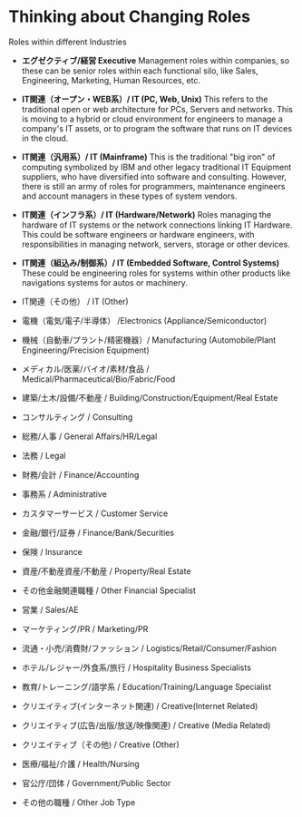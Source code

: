 # Thinking about Changing Roles

Roles within different Industries
- **エグゼクティブ/経営 Executive**
Management roles within companies, so these can be senior roles within each functional silo, like Sales, Engineering, Marketing, Human Resources, etc.

- **IT関連（オープン・WEB系）/ IT (PC, Web, Unix)**
This refers to the traditional open or web architecture for PCs, Servers and networks. This is moving to a hybrid or cloud environment for engineers to manage a company's IT assets, or to program the software that runs on IT devices in the cloud.

- **IT関連（汎用系）/ IT (Mainframe)**
This is the traditional "big iron" of computing symbolized by IBM and other legacy traditional IT Equipment suppliers, who have diversified into software and consulting. However, there is still an army of roles for programmers, maintenance engineers and account managers in these types of system vendors.

- **IT関連（インフラ系）/ IT (Hardware/Network)**
Roles managing the hardware of IT systems or the network connections linking IT Hardware. This could be software engineers or hardware engineers, with responsibilities in managing network, servers, storage or other devices.

- **IT関連（組込み/制御系）/ IT (Embedded Software, Control Systems)**
These could be engineering roles for systems within other products like navigations systems for autos or machinery.

- IT関連（その他） / IT (Other)
- 電機（電気/電子/半導体） /Electronics (Appliance/Semiconductor)
- 機械（自動車/プラント/精密機器）/ Manufacturing (Automobile/Plant Engineering/Precision Equipment)
- メディカル/医薬/バイオ/素材/食品 / Medical/Pharmaceutical/Bio/Fabric/Food
- 建築/土木/設備/不動産 / Building/Construction/Equipment/Real Estate
- コンサルティング / Consulting
- 総務/人事 / General Affairs/HR/Legal
- 法務 / Legal
- 財務/会計 / Finance/Accounting
- 事務系 / Administrative
- カスタマーサービス / Customer Service
- 金融/銀行/証券 / Finance/Bank/Securities
- 保険 / Insurance
- 資産/不動産資産/不動産 / Property/Real Estate
- その他金融関連職種 / Other Financial Specialist
- 営業 / Sales/AE
- マーケティング/PR / Marketing/PR
- 流通・小売/消費財/ファッション / Logistics/Retail/Consumer/Fashion
- ホテル/レジャー/外食系/旅行 / Hospitality Business Specialists
- 教育/トレーニング/語学系 / Education/Training/Language Specialist
- クリエイティブ(インターネット関連) / Creative(Internet Related)
- クリエイティブ(広告/出版/放送/映像関連) / Creative (Media Related)
- クリエイティブ（その他) / Creative (Other)
- 医療/福祉/介護 / Health/Nursing
- 官公庁/団体 / Government/Public Sector
- その他の職種 / Other Job Type
